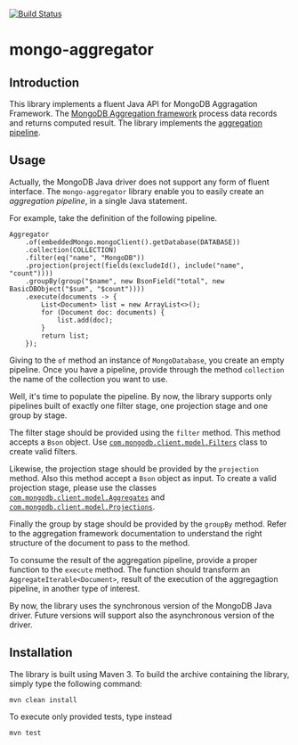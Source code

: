 [![Build Status](https://travis-ci.org/rcardin/mongo-aggregator.svg?branch=master)](https://travis-ci.org/rcardin/mongo-aggregator)
# mongo-aggregator

## Introduction
This library implements a fluent Java API for MongoDB Aggragation Framework. The
[MongoDB Aggregation framework](https://docs.mongodb.com/v3.4/aggregation/) process data records and returns computed
result. The library implements the [aggregation pipeline](https://docs.mongodb.com/v3.4/aggregation/#aggregation-pipeline).

## Usage
Actually, the MongoDB Java driver does not support any form of fluent interface. The `mongo-aggregator` library enable you
to easily create an *aggregation pipeline*, in a single Java statement.

For example, take the definition of the following pipeline.

```
Aggregator
    .of(embeddedMongo.mongoClient().getDatabase(DATABASE))
    .collection(COLLECTION)
    .filter(eq("name", "MongoDB"))
    .projection(project(fields(excludeId(), include("name", "count"))))
    .groupBy(group("$name", new BsonField("total", new BasicDBObject("$sum", "$count"))))
    .execute(documents -> {
        List<Document> list = new ArrayList<>();
        for (Document doc: documents) {
            list.add(doc);
        }
        return list;
    });
```

Giving to the `of` method an instance of `MongoDatabase`, you create an empty pipeline.
Once you have a pipeline, provide through the method `collection` the name of the collection
you want to use.

Well, it's time to populate the pipeline. By now, the library supports only pipelines built of exactly
one filter stage, one projection stage and one group by stage.

The filter stage should be provided using the `filter` method. This method accepts a `Bson` object. Use
[`com.mongodb.client.model.Filters`](http://api.mongodb.com/java/3.3/?com/mongodb/client/model/Filters.html)
class to create valid filters.

Likewise, the projection stage should be provided by the `projection` method. Also this method accept a `Bson`
object as input. To create a valid projection stage, please use the classes [`com.mongodb.client.model.Aggregates`](http://api.mongodb.com/java/3.3/?com/mongodb/client/model/Aggregates.html)
and [`com.mongodb.client.model.Projections`](http://api.mongodb.com/java/3.3/?com/mongodb/client/model/Projections.html).

Finally the group by stage should be provided by the `groupBy` method. Refer to the aggregation framework documentation
to understand the right structure of the document to pass to the method.

To consume the result of the aggregation pipeline, provide a proper function to the `execute` method. The function should
transform an `AggregateIterable<Document>`, result of the execution of the aggregagtion pipeline, in another type of
interest.

By now, the library uses the synchronous version of the MongoDB Java driver. Future versions will support also the
asynchronous version of the driver.

## Installation
The library is built using Maven 3. To build the archive containing the library, simply type the following command:

```
mvn clean install
```

To execute only provided tests, type instead

```
mvn test
```
